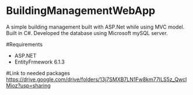 # BuildingManagementWebApp
A simple building management built with ASP.Net while using MVC model. Built in C#. Developed the database using Microsoft mySQL server.

#Requirements
- ASP.NET
- EntityFrmework 6.1.3

#Link to needed packages
https://drive.google.com/drive/folders/13j7SMXB7LN1Fw8km77ILS5z_QwclMioz?usp=sharing
